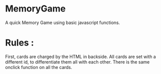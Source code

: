 # MemoryGame
A quick Memory Game using basic javascript functions.

<h1> Rules : </h1>

First, cards are charged by the HTML in backside.
All cards are set with a different id, to differentiate them all with each other.
There is the same onclick function on all the cards.

